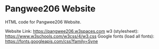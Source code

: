 # Pangwee206 Website
HTML code for Pangwee206 Website.

Website Link: https://pangwee206.w3spaces.com
w3 (stylesheet): https://www.w3schools.com/w3css/4/w3.css
Google fonts (load all fonts): https://fonts.googleapis.com/css?family=Syne

